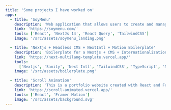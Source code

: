 ```yaml
---
title: 'Some projects I have worked on'
apps:
  - title: 'SoyMenu'
    description: 'Web application that allows users to create and manage their own menus. The platform will allow users to sell menus.'
    link: 'https://soymenu.com/'
    tools: ['React', 'NextJs 14', 'React Query', 'TailwindCSS']
    image: '/src/assets/soymenu_landing.png'

  - title: 'Nextjs + Headless CMS + NextIntl + Motion Boilerplate'
    description: 'Boilerplate for a Nextjs + CMS + Internationalization project'
    link: 'https://next-multilang-template.vercel.app/'
    tools:
      ['Nextjs', 'Sanity', 'Next Intl', 'TailwindCSS', 'TypeScript', 'Motion']
    image: '/src/assets/boilerplate.png'

  - title: 'Scroll Animation'
    description: 'This is a portfolio website created with React and Framer Motion, to show off my skills in scroll animation.'
    link: 'https://scroll-animated.vercel.app/'
    tools: ['React', 'Framer Motion']
    image: '/src/assets/background.svg'
---
```

